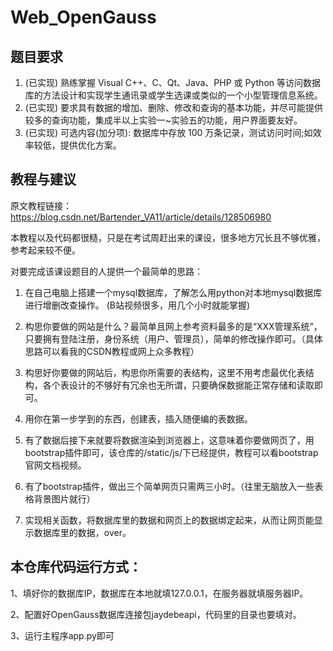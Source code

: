 # Web_OpenGauss
## 题目要求
1. (已实现) 熟练掌握 Visual C++、C、Qt、Java、PHP 或 Python 等访问数据库的方法设计和实现学生通讯录或学生选课或类似的一个小型管理信息系统。
2. (已实现) 要求具有数据的增加、删除、修改和查询的基本功能，并尽可能提供较多的查询功能，集成半以上实验一~实验五的功能，用户界面要友好。
3. (已实现) 可选内容(加分项): 数据库中存放 100 万条记录，测试访问时间;如效率较低，提供优化方案。



## 教程与建议

原文教程链接：https://blog.csdn.net/Bartender_VA11/article/details/128506980

本教程以及代码都很糙，只是在考试周赶出来的课设，很多地方冗长且不够优雅，参考起来较不便。

对要完成该课设题目的人提供一个最简单的思路：

1. 在自己电脑上搭建一个mysql数据库，了解怎么用python对本地mysql数据库进行增删改查操作。 (B站视频很多，用几个小时就能掌握) 

2. 构思你要做的网站是什么？最简单且网上参考资料最多的是“XXX管理系统”，只要拥有登陆注册，身份系统（用户、管理员），简单的修改操作即可。（具体思路可以看我的CSDN教程或网上众多教程）

3. 构思好你要做的网站后，构思你所需要的表结构，这里不用考虑最优化表结构，各个表设计的不够好有冗余也无所谓，只要确保数据能正常存储和读取即可。

4. 用你在第一步学到的东西，创建表，插入随便编的表数据。

5. 有了数据后接下来就要将数据渲染到浏览器上，这意味着你要做网页了，用bootstrap插件即可，该仓库的/static/js/下已经提供，教程可以看bootstrap官网文档视频。

6. 有了bootstrap插件，做出三个简单网页只需两三小时。（往里无脑放入一些表格背景图片就行）

7. 实现相关函数，将数据库里的数据和网页上的数据绑定起来，从而让网页能显示数据库里的数据，over。



## 本仓库代码运行方式：

1、填好你的数据库IP，数据库在本地就填127.0.0.1，在服务器就填服务器IP。

2、配置好OpenGauss数据库连接包jaydebeapi，代码里的目录也要填对。

3、运行主程序app.py即可
